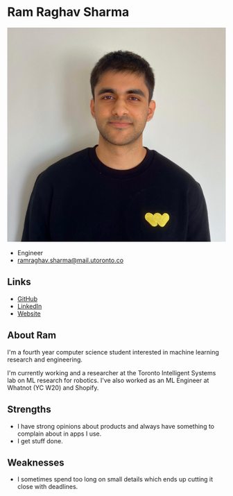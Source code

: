 # Ram Raghav Sharma

![Ram Raghav Profile](./ramraghav_sharma.jpg)

- Engineer
- ramraghav.sharma@mail.utoronto.co

## Links

- [GitHub](https://github.com/Ram-Raghav-S)
- [LinkedIn](https://www.linkedin.com/in/ram-raghav-sharma/)
- [Website](https://ramraghav.dev/)

## About Ram

I'm a fourth year computer science student interested in machine learning research and engineering. 

I'm currently working and a researcher at the Toronto Intelligent Systems lab on ML research for robotics. I've also worked as an ML Engineer at Whatnot (YC W20) and Shopify. 


## Strengths

- I have strong opinions about products and always have something to complain about in apps I use.
- I get stuff done.

## Weaknesses

- I sometimes spend too long on small details which ends up cutting it close with deadlines.
